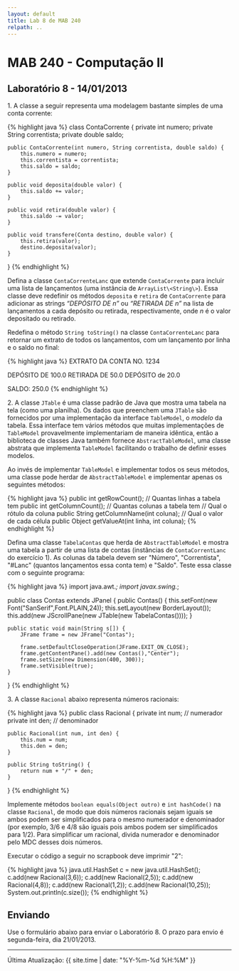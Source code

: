 ```yaml
---
layout: default
title: Lab 8 de MAB 240
relpath: ..
---
```


MAB 240 - Computação II
=======================

Laboratório 8 - 14/01/2013
--------------------------

1\. A classe a seguir representa uma modelagem bastante simples de uma conta
corrente:

{% highlight java %}
class ContaCorrente {
    private int numero;
    private String correntista;
    private double saldo;

    public ContaCorrente(int numero, String correntista, double saldo) {
        this.numero = numero;
        this.correntista = correntista;
        this.saldo = saldo;
    }

    public void deposita(double valor) {
        this.saldo += valor;
    }

    public void retira(double valor) {
        this.saldo -= valor;
    }

    public void transfere(Conta destino, double valor) {
        this.retira(valor);
        destino.deposita(valor);
    }
}
{% endhighlight %}

Defina a classe `ContaCorrenteLanc` que extende `ContaCorrente` para incluir
uma lista de lançamentos (uma instância de `ArrayList\<String\>`). Essa
classe deve redefinir os métodos `deposita` e `retira` de `ContaCorrente` para
adicionar as strings *“DEPÓSITO DE n”* ou *“RETIRADA DE n”* na lista de
lançamentos a cada depósito ou retirada, respectivamente, onde $n$ é o
valor depositado ou retirado.

Redefina o método `String toString()` na classe `ContaCorrenteLanc` para retornar
um extrato de todos os lançamentos, com um lançamento por linha e o saldo no final:

{% highlight java %}
EXTRATO DA CONTA NO. 1234

DEPÓSITO DE 100.0
RETIRADA DE 50.0
DEPÓSITO de 20.0

SALDO: 250.0
{% endhighlight %}

2\. A classe `JTable` é uma classe padrão de Java que mostra uma tabela na tela (como uma planilha).
Os dados que preenchem uma `JTable` são fornecidos por uma implementação da interface `TableModel`,
o *modelo* da tabela. Essa interface tem vários métodos que muitas implementações de `TableModel` 
provavelmente implementariam de maneira idêntica, então a biblioteca de classes Java também fornece
`AbstractTableModel`, uma classe abstrata que implementa `TableModel` facilitando o trabalho de
definir esses modelos. 

Ao invés de implementar `TableModel` e implementar todos os seus métodos, uma classe pode herdar de
`AbstractTableModel` e implementar apenas os seguintes métodos:

{% highlight java %}
public int getRowCount();       // Quantas linhas a tabela tem
public int getColumnCount();    // Quantas colunas a tabela tem
// Qual o rótulo da coluna
public String getColumnName(int coluna);
// Qual o valor de cada célula
public Object getValueAt(int linha, int coluna);
{% endhighlight %}

Defina uma classe `TabelaContas` que herda de `AbstractTableModel` e mostra uma tabela a partir de uma
lista de contas (instâncias de `ContaCorrentLanc` do exercício 1). As colunas da tabela devem ser "Número", "Correntista",
"#Lanc" (quantos lançamentos essa conta tem) e "Saldo". Teste essa classe com o seguinte programa:

{% highlight java %}
import java.awt.*;
import javax.swing.*;

public class Contas extends JPanel {
    public Contas() {
        this.setFont(new Font("SanSerif",Font.PLAIN,24));
        this.setLayout(new BorderLayout());
        this.add(new JScrollPane(new JTable(new TabelaContas())));
    }
   
    public static void main(String s[]) {
        JFrame frame = new JFrame("Contas");
       
        frame.setDefaultCloseOperation(JFrame.EXIT_ON_CLOSE);
        frame.getContentPane().add(new Contas(),"Center");
        frame.setSize(new Dimension(400, 300));
        frame.setVisible(true);
    }
}
{% endhighlight %}

3\. A classe `Racional` abaixo representa números racionais:

{% highlight java %}
public class Racional {
    private int num; // numerador
    private int den; // denominador

    public Racional(int num, int den) {
        this.num = num;
        this.den = den;
    }

    public String toString() {
        return num + "/" + den;
    }
}
{% endhighlight %}

Implemente métodos `boolean equals(Object outro)` e `int hashCode()` na classe `Racional`,
de modo que dois números racionais sejam iguais se ambos podem ser simplificados para
o mesmo numerador e denominador (por exemplo, 3/6 e 4/8 são iguais pois ambos podem ser
simplificados para 1/2). Para simplificar um racional, divida numerador e denominador pelo
MDC desses dois números.

Executar o código a seguir no scrapbook deve imprimir "2":

{% highlight java %}
java.util.HashSet<Racional> c = new java.util.HashSet<Racional>();
c.add(new Racional(3,6));
c.add(new Racional(2,5));
c.add(new Racional(4,8));
c.add(new Racional(1,2));
c.add(new Racional(10,25));
System.out.println(c.size());
{% endhighlight %}

Enviando
--------

Use o formulário abaixo para enviar o Laboratório 8. O prazo para envio é segunda-feira, dia 21/01/2013.

<script type="text/javascript" src="http://form.jotformz.com/jsform/30063133820642">
// dummy
</script>

* * * * *

Última Atualização: {{ site.time | date: "%Y-%m-%d %H:%M" }}
